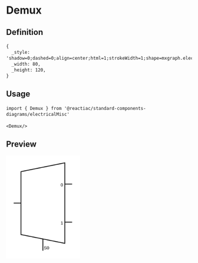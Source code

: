 # Demux

## Definition

```
{
  _style: 'shadow=0;dashed=0;align=center;html=1;strokeWidth=1;shape=mxgraph.electrical.abstract.mux2;operation=demux;whiteSpace=wrap;',
  _width: 80,
  _height: 120,
}
```

## Usage

```
import { Demux } from '@reactiac/standard-components-diagrams/electricalMisc'

<Demux/>
```

## Preview

<img src="./demux.png" width="200"/>
